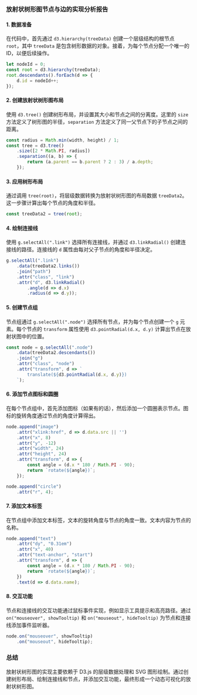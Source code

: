 ### 放射状树形图节点与边的实现分析报告

#### 1. 数据准备
在代码中，首先通过 `d3.hierarchy(treeData)` 创建一个层级结构的根节点 `root`，其中 `treeData` 是包含树形数据的对象。接着，为每个节点分配一个唯一的 ID，以便后续操作。

```javascript
let nodeId = 0;
const root = d3.hierarchy(treeData);
root.descendants().forEach(d => {
    d.id = nodeId++;
});
```

#### 2. 创建放射状树形图布局
使用 `d3.tree()` 创建树形布局，并设置其大小和节点之间的分离度。这里的 `size` 方法定义了树形图的半径，`separation` 方法定义了同一父节点下的子节点之间的距离。

```javascript
const radius = Math.min(width, height) / 1;
const tree = d3.tree()
    .size([2 * Math.PI, radius])
    .separation((a, b) => {
        return (a.parent == b.parent ? 2 : 3) / a.depth;
    });
```

#### 3. 应用树形布局
通过调用 `tree(root)`，将层级数据转换为放射状树形图的布局数据 `treeData2`。这一步骤计算出每个节点的角度和半径。

```javascript
const treeData2 = tree(root);
```

#### 4. 绘制连接线
使用 `g.selectAll(".link")` 选择所有连接线，并通过 `d3.linkRadial()` 创建连接线的路径。连接线的 `d` 属性由每对父子节点的角度和半径决定。

```javascript
g.selectAll(".link")
    .data(treeData2.links())
    .join("path")
    .attr("class", "link")
    .attr("d", d3.linkRadial()
        .angle(d => d.x)
        .radius(d => d.y));
```

#### 5. 创建节点组
节点组通过 `g.selectAll(".node")` 选择所有节点，并为每个节点创建一个 `g` 元素。每个节点的 `transform` 属性使用 `d3.pointRadial(d.x, d.y)` 计算出节点在放射状图中的位置。

```javascript
const node = g.selectAll(".node")
    .data(treeData2.descendants())
    .join("g")
    .attr("class", "node")
    .attr("transform", d => `
        translate(${d3.pointRadial(d.x, d.y)})
    `);
```

#### 6. 添加节点图标和圆圈
在每个节点组中，首先添加图标（如果有的话），然后添加一个圆圈表示节点。图标的旋转角度通过节点的角度计算得出。

```javascript
node.append("image")
    .attr("xlink:href", d => d.data.src || '')
    .attr("x", 8)
    .attr("y", -12)
    .attr("width", 24)
    .attr("height", 24)
    .attr("transform", d => {
        const angle = (d.x * 180 / Math.PI - 90);
        return `rotate(${angle})`;
    });

node.append("circle")
    .attr("r", 4);
```

#### 7. 添加文本标签
在节点组中添加文本标签，文本的旋转角度与节点的角度一致。文本内容为节点的名称。

```javascript
node.append("text")
    .attr("dy", "0.31em")
    .attr("x", 40)
    .attr("text-anchor", "start")
    .attr("transform", d => {
        const angle = (d.x * 180 / Math.PI - 90);
        return `rotate(${angle})`;
    })
    .text(d => d.data.name);
```

#### 8. 交互功能
节点和连接线的交互功能通过鼠标事件实现，例如显示工具提示和高亮路径。通过 `on("mouseover", showTooltip)` 和 `on("mouseout", hideTooltip)` 为节点和连接线添加事件监听器。

```javascript
node.on("mouseover", showTooltip)
    .on("mouseout", hideTooltip);
```

### 总结
放射状树形图的实现主要依赖于 D3.js 的层级数据处理和 SVG 图形绘制。通过创建树形布局、绘制连接线和节点，并添加交互功能，最终形成一个动态可视化的放射状树形图。